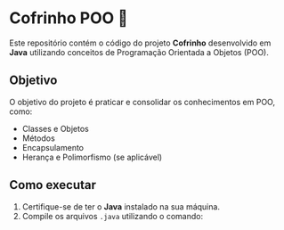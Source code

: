 # Cofrinho POO 🐖

Este repositório contém o código do projeto **Cofrinho** desenvolvido em **Java** utilizando conceitos de Programação Orientada a Objetos (POO).

## Objetivo

O objetivo do projeto é praticar e consolidar os conhecimentos em POO, como:
- Classes e Objetos
- Métodos
- Encapsulamento
- Herança e Polimorfismo (se aplicável)

## Como executar

1. Certifique-se de ter o **Java** instalado na sua máquina.
2. Compile os arquivos `.java` utilizando o comando:
   ```bash
